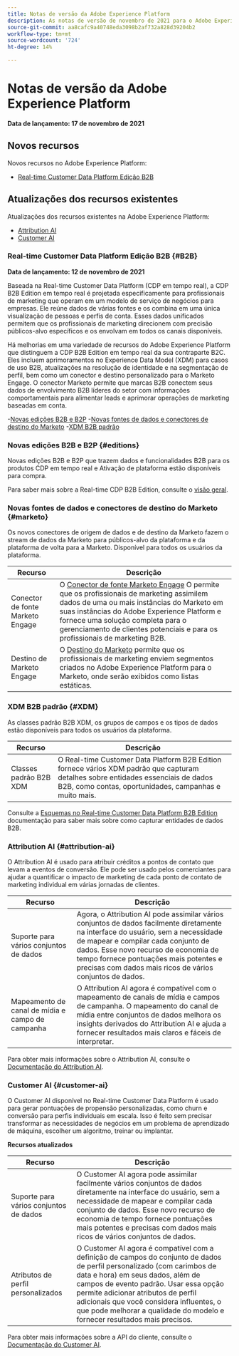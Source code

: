 ```yaml
---
title: Notas de versão da Adobe Experience Platform
description: As notas de versão de novembro de 2021 para o Adobe Experience Platform.
source-git-commit: aa8cafc9a40748eda3098b2af732a828d39204b2
workflow-type: tm+mt
source-wordcount: '724'
ht-degree: 14%

---
```


# Notas de versão da Adobe Experience Platform

**Data de lançamento: 17 de novembro de 2021**

## Novos recursos

Novos recursos no Adobe Experience Platform:

- [Real-time Customer Data Platform Edição B2B](#B2B)

## Atualizações dos recursos existentes

Atualizações dos recursos existentes na Adobe Experience Platform:

- [Attribution AI](#attribution-ai)
- [Customer AI](#customer-ai)

### Real-time Customer Data Platform Edição B2B {#B2B}

**Data de lançamento: 12 de novembro de 2021**

Baseada na Real-time Customer Data Platform (CDP em tempo real), a CDP B2B Edition em tempo real é projetada especificamente para profissionais de marketing que operam em um modelo de serviço de negócios para empresas. Ele reúne dados de várias fontes e os combina em uma única visualização de pessoas e perfis de conta. Esses dados unificados permitem que os profissionais de marketing direcionem com precisão públicos-alvo específicos e os envolvam em todos os canais disponíveis.

Há melhorias em uma variedade de recursos do Adobe Experience Platform que distinguem a CDP B2B Edition em tempo real da sua contraparte B2C. Eles incluem aprimoramentos no Experience Data Model (XDM) para casos de uso B2B, atualizações na resolução de identidade e na segmentação de perfil, bem como um conector e destino personalizado para o Marketo Engage. O conector Marketo permite que marcas B2B conectem seus dados de envolvimento B2B líderes do setor com informações comportamentais para alimentar leads e aprimorar operações de marketing baseadas em conta.

-[Novas edições B2B e B2P](#editions)
-[Novas fontes de dados e conectores de destino do Marketo](#marketo)
-[XDM B2B padrão](#XDM)

### Novas edições B2B e B2P {#editions}

Novas edições B2B e B2P que trazem dados e funcionalidades B2B para os produtos CDP em tempo real e Ativação de plataforma estão disponíveis para compra.

Para saber mais sobre a Real-time CDP B2B Edition, consulte o [visão geral](../../rtcdp/overview.md).

### Novas fontes de dados e conectores de destino do Marketo {#marketo}

Os novos conectores de origem de dados e de destino da Marketo fazem o stream de dados da Marketo para públicos-alvo da plataforma e da plataforma de volta para a Marketo. Disponível para todos os usuários da plataforma.

| Recurso | Descrição |
|-----------|--------------|
| Conector de fonte Marketo Engage | O [Conector de fonte Marketo Engage](../../sources/connectors/adobe-applications/marketo/marketo.md) O permite que os profissionais de marketing assimilem dados de uma ou mais instâncias do Marketo em suas instâncias do Adobe Experience Platform e fornece uma solução completa para o gerenciamento de clientes potenciais e para os profissionais de marketing B2B. |
| Destino de Marketo Engage | O [Destino do Marketo](../../destinations/catalog/adobe/marketo-engage.md) permite que os profissionais de marketing enviem segmentos criados no Adobe Experience Platform para o Marketo, onde serão exibidos como listas estáticas. |

### XDM B2B padrão {#XDM}

As classes padrão B2B XDM, os grupos de campos e os tipos de dados estão disponíveis para todos os usuários da plataforma.

| Recurso | Descrição |
|----------|-------------|
| Classes padrão B2B XDM | O Real-time Customer Data Platform B2B Edition fornece vários XDM padrão que capturam detalhes sobre entidades essenciais de dados B2B, como contas, oportunidades, campanhas e muito mais. |

Consulte a [Esquemas no Real-time Customer Data Platform B2B Edition](../../rtcdp/schemas/b2b.md) documentação para saber mais sobre como capturar entidades de dados B2B.

### Attribution AI {#attribution-ai}

O Attribution AI é usado para atribuir créditos a pontos de contato que levam a eventos de conversão. Ele pode ser usado pelos comerciantes para ajudar a quantificar o impacto de marketing de cada ponto de contato de marketing individual em várias jornadas de clientes.

| Recurso | Descrição |
| ------- | ----------- |
| Suporte para vários conjuntos de dados | Agora, o Attribution AI pode assimilar vários conjuntos de dados facilmente diretamente na interface do usuário, sem a necessidade de mapear e compilar cada conjunto de dados. Esse novo recurso de economia de tempo fornece pontuações mais potentes e precisas com dados mais ricos de vários conjuntos de dados. |
| Mapeamento de canal de mídia e campo de campanha | O Attribution AI agora é compatível com o mapeamento de canais de mídia e campos de campanha. O mapeamento do canal de mídia entre conjuntos de dados melhora os insights derivados do Attribution AI e ajuda a fornecer resultados mais claros e fáceis de interpretar. |

Para obter mais informações sobre o Attribution AI, consulte o [Documentação do Attribution AI](../../intelligent-services/attribution-ai/overview.md).

### Customer AI {#customer-ai}

O Customer AI disponível no Real-time Customer Data Platform é usado para gerar pontuações de propensão personalizadas, como churn e conversão para perfis individuais em escala. Isso é feito sem precisar transformar as necessidades de negócios em um problema de aprendizado de máquina, escolher um algoritmo, treinar ou implantar.

**Recursos atualizados**

| Recurso | Descrição |
| --- | --- |
| Suporte para vários conjuntos de dados | O Customer AI agora pode assimilar facilmente vários conjuntos de dados diretamente na interface do usuário, sem a necessidade de mapear e compilar cada conjunto de dados. Esse novo recurso de economia de tempo fornece pontuações mais potentes e precisas com dados mais ricos de vários conjuntos de dados. |
| Atributos de perfil personalizados | O Customer AI agora é compatível com a definição de campos do conjunto de dados de perfil personalizado (com carimbos de data e hora) em seus dados, além de campos de evento padrão. Usar essa opção permite adicionar atributos de perfil adicionais que você considera influentes, o que pode melhorar a qualidade do modelo e fornecer resultados mais precisos. |

Para obter mais informações sobre a API do cliente, consulte o [Documentação do Customer AI](../../intelligent-services/customer-ai/overview.md).
